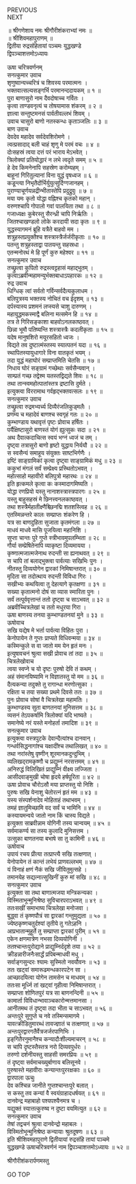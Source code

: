 PREVIOUS  
NEXT  
  
॥ श्रीगणेशाय नमः श्रीगौरीशंकराभ्यां नमः ॥  
॥ श्रीशिवमहापुराणम् ॥  
द्वितीया रुद्रसंहितायां पञ्चमः युद्धखण्डे  
द्विपञ्चाशत्तमोऽध्यायः  
  
  
ऊषा चरित्रवर्णनम्  
सनत्कुमार उवाच  
शृणुष्वान्यच्चरित्रं च शिवस्य परमात्मनः ।  
भक्तवात्सल्यसङ्‌गर्भि परमानन्ददायकम् ॥ १ ॥  
पुरा बाणासुरो नाम दैवदोषाच्च गर्वितः ।  
कृत्वा ताण्डवनृत्यं च तोषयामास शंकरम् ॥ २ ॥  
ज्ञात्वा सन्तुष्टमनसं पार्वतीवल्लभं शिवम् ।  
उवाच चासुरो बाणो नतस्कन्धः कृताञ्जलिः ॥ ३ ॥  
बाण उवाच  
देवदेव महादेव सर्वदेवशिरोमणे ।  
त्वत्प्रसादाद्‌ बली चाहं शृणु मे परमं वचः ॥ ४ ॥  
दोःसहस्रं त्वया दत्तं परं भाराय मेऽभवेत् ।  
त्रिलोक्यां प्रतियोद्धारं न लभे त्वदृते समम् ॥ ५ ॥  
हे देव किमनेनापि सहस्रेण करोम्यहम् ।  
बाहूनां गिरितुल्यानां विना युद्धं वृषध्वज ॥ ६ ॥  
कडून्त्या निभृतैदोंर्भिर्युयुत्सुर्दिग्गजानहम् ।  
पुराण्याचूर्णयन्नद्रीन्भीतास्तेपि प्रदुद्रुवुः ॥ ७ ॥  
मया यमः कृतो योद्धा वह्निश्च कृतको महान् ।  
वरुणश्चापि गोपालो गवां पालयिता तथा ॥ ८ ॥  
गजाध्यक्षः कुबेरस्तु सैरन्ध्री चापि निर्ऋतिः ।  
जितश्चाखण्डलो लोके करदायी सदा कृतः ॥ ९ ॥  
युद्धस्यागमनं ब्रूहि यत्रैते बाहवो मम ।  
शत्रुहस्तप्रयुक्तैश्च शस्त्रास्त्रैर्जर्जरीकृताः ॥ १० ॥  
पतन्तु शत्रुहस्ताद्वा पातयन्तु सहस्रधा ।  
एतन्मनोरथं मे हि पूर्णं कुरु महेश्वर ॥ ११ ॥  
सनत्कुमार उवाच  
तच्छ्रुत्वा कुपितो रुद्रस्त्वट्टहासं महाद्‌भुतम् ।  
कृत्वाऽब्रवीन्महामन्युर्भक्तबाधाऽपहारकः ॥ १२ ॥  
रुद्र उवाच  
धिग्धिक् त्वां सर्वतो गर्विन्सर्वदैत्यकुलाधम ।  
बलिपुत्रस्य भक्तस्य नोचितं वच ईदृशम् ॥ १३ ॥  
दर्पस्यास्य प्रशमनं लप्स्यसे चाशु दारुणम् ।  
महायुद्धमकस्माद्वै बलिना मत्समेन हि ॥ १४ ॥  
तत्र ते गिरिसङ्‌काशा बाहवोऽनलकाष्ठवत् ।  
छिन्ना भूमौ पतिष्यन्ति शस्त्रास्त्रैः कदलीकृताः ॥ १५ ॥  
यदेष मानुषशिरो मयूरसहितो ध्वजः ।  
विद्यते तव दुष्टात्मंस्तस्य स्यात्पतनं यदा ॥ १६ ॥  
स्थापितस्यायुधागारे विना वातकृतं भयम् ।  
तदा युद्धं महाघोरं सम्प्राप्तमिति चेतसि ॥ १७ ॥  
निधाय घोरं सङ्‌ग्रामं गच्छेथाः सर्वसैन्यवान् ।  
साम्प्रतं गच्छ तद्वेश्म यतस्तद्विद्यते शिवः ॥ १८ ॥  
तथा तान्स्वमहोत्पातांस्तत्र द्रष्टासि दुर्मते ।  
इत्युक्त्वा विररामाथ गर्वहृद्‌भक्तवत्सलः ॥ १९ ॥  
सनत्कुमार उवाच  
तच्छ्रुत्वा रुद्रमभ्यर्च्य दिव्यैरंजलिकुड्मलैः ।  
प्रणम्य च महादेवं बाणश्च स्वगृहं गतः ॥ २० ॥  
कुम्भाण्डाय यथावृत्तं पृष्टः प्रोवाच हर्षितः ।  
पर्यैक्षिष्टासुरो बाणस्तं योगं ह्युत्सुकः सदा ॥ २१ ॥  
अथ दैवात्कदाचित्स स्वयं भग्नं ध्वजं च तम् ।  
दृष्ट्वा तत्रासुरो बाणो हृष्टो युद्धाय निर्ययौ ॥ २२ ॥  
स स्वसैन्यं समाहूय संयुक्तः साष्टभिर्गणैः ।  
इष्टिं साङ्‌ग्रामिकां कृत्वा दृष्ट्वा साङ्‌ग्रामिकं मधु ॥ २३ ॥  
ककुभां मंगलं सर्वं सम्प्रेक्ष्य प्रस्थितोऽभवत् ।  
महोत्साहो महावीरो बलिपुत्रो महारथः ॥ २४ ॥  
इति हृत्कमले कृत्वा कः कस्मादागमिष्यति ।  
योद्धा रणप्रियो यस्तु नानाशस्त्रास्त्रपारगः ॥ २५ ॥  
यस्तु बाहुसहस्रं मे छिनत्त्वनलकाष्ठवत् ।  
तथा शस्त्रैर्महातीक्ष्णैश्च्छिनद्मि शतशस्त्विह ॥ २६ ॥  
एतस्मिन्नन्तरे कालः सम्प्राप्तः शंकरेण हि ।  
यत्र सा बाणदुहिता सुजाता कृतमंगला ॥ २७ ॥  
माधवं माधवे मासि पूजयित्वा महानिशि ।  
सुप्ता चान्तः पुरे गुप्ते स्त्रीभावमुपलम्भिता ॥ २८ ॥  
गौर्या सम्प्रेषितेनापि व्याकृष्टा दिव्यमायया ।  
कृष्णात्मजात्मजेनाथ रुदन्ती सा ह्यनाथवत् ॥ २९ ॥  
स चापि तां बलाद्‌भुक्त्वा पार्वत्याः सखिभिः पुनः ।  
नीतस्तु दिव्ययोगेन द्वारकां निमिषान्तरात् ॥ ३० ॥  
मृदिता सा तदोत्थाय रुदन्ती विविधा गिरः ।  
सखीभ्यः कथयित्वा तु देहत्यागे कृतक्षणा ॥ ३१ ॥  
सख्या कृतात्मनो दोषं सा व्यास स्मारिता पुनः ।  
सर्वं तत्पूर्ववृत्तान्तं ततो दृष्ट्वा च साऽभवत् ॥ ३२ ॥  
अब्रवीच्चित्रलेखां च ततो मधुरया गिरा ।  
ऊषा बाणस्य तनया कुम्भाण्डतनयां मुने ॥ ३३ ॥  
ऊषोवाच  
सखि यद्येष मे भर्ता पार्वत्या विहितः पुरा ।  
केनोपायेन ते गुप्तः प्राप्यते विधिवन्मया ॥ ३४ ॥  
कस्मिन्कुले स वा जातो मम येन हृतं मनः ।  
इत्युषावचनं श्रुत्वा सखी प्रोवाच तां तदा ॥ ३५ ॥  
चित्रलेखोवाच  
त्वया स्वप्ने च यो दृष्टः पुरुषो देवि तं कथम् ।  
अहं संमानयिष्यामि न विज्ञातस्तु यो मम ॥ ३६ ॥  
दैत्यकन्या तदुक्ते तु रागान्धा मरणोत्सुका ।  
रक्षिता च तया सख्या प्रथमे दिवसे ततः ॥ ३७ ॥  
पुनः प्रोवाच सोषां वै चित्रलेखा महामतिः ।  
कुम्भाण्डस्य सुता बाणतनयां मुनिसत्तम ॥ ३८ ॥  
व्यसनं तेऽपकर्षामि त्रिलोक्यां यदि भाष्यते ।  
समानेष्ये नरं यस्ते मनोहर्ता तमादिश ॥ ३९ ॥  
सनत्कुमार उवाच  
इत्युक्त्वा वस्त्रपुटके देवान्दैत्यांश्च दानवान् ।  
गन्धर्वसिद्धनागांश्च यक्षादींश्च तथालिखत् ॥ ४० ॥  
तथा नरांस्तेषु वृष्णीन् शूरमानकदुन्दुभिम् ।  
व्यलिखद्‌रामकृष्णौ च प्रद्युम्नं नरसत्तमम् ॥ ४१ ॥  
अनिरुद्धं विलिखितं प्राद्युम्निं वीक्ष्य लज्जिता ।  
आसीदवाङ्मुखी चोषा हृदये हर्षपूरिता ॥ ४२ ॥  
ऊषा प्रोवाच चौरोऽसौ मया प्राप्तस्तु यो निशि ।  
पुरुषः सखि येनाशु चेतोरत्नं हृतं मम ॥ ४३ ॥  
यस्य संस्पर्शनादेव मोहिताहं तथाभवम् ।  
तमहं ज्ञातुमिच्छामि वद सर्वं च भामिनि ॥ ४४ ॥  
कस्यायमन्वये जातो नाम किं चास्य विद्यते ।  
इत्युक्ता साब्रवीन्नाम योगिनी तस्य चान्वयम् ॥ ४५ ॥  
सर्वमाकर्ण्य सा तस्य कुलादि मुनिसत्तम ।  
उत्सुका बाणतनया बभाषे सा तु कामिनी ॥ ४६ ॥  
ऊषोवाच  
उपायं रचय प्रीत्या तत्प्राप्त्यै सखि तत्क्षणात् ।  
येनोपायेन तं कान्तं लभेयं प्राणवल्लभम् ॥ ४७ ॥  
यं विनाहं क्षणं नैकं सखि जीवितुमुत्सहे ।  
तमानयेह सद्यत्नात्सुखिनीं कुरु मां सखि ॥ ४८ ॥  
सनत्कुमार उवाच  
इत्युक्ता सा तथा बाणात्मजया मन्त्रिकन्यका ।  
विस्मिताभून्मुनिश्रेष्ठ सुविचारपराऽभवत् ॥ ४९ ॥  
ततःसखीं समाभाष्य चित्रलेखा मनोजवा ।  
बुद्ध्वा तं कृष्णपौत्रं सा द्वारकां गन्तुमुद्यता ॥ ५० ॥  
ज्येष्ठकृष्णचतुर्दश्यां तृतीये तु गतेऽहनि ।  
आप्रभातान्मुहूर्ते तु सम्प्राप्ता द्वारकां पुरीम् ॥ ५१ ॥  
एकेन क्षणमात्रेण नभसा दिव्ययोगिनी ।  
ततश्चान्तःपुरोद्याने प्राद्युम्निर्ददृशे तया ॥ ५२ ॥  
क्रीडन्नारीजनैःसार्द्धं प्रपिबन्माधवी मधु ।  
सर्वाङ्‌गसुन्दरः श्यामः सुस्मितो नवयौवनः ॥ ५३ ॥  
ततः खट्वां समारूढमन्धकारपटेन सा ।  
आच्छादयित्वा योगेन तामसेन च माधवम् ॥ ५४ ॥  
ततःसा मूर्ध्नि तां खट्वां गृहीत्वा निमिषान्तरात् ।  
सम्प्राप्ता शोणितपुरं यत्र सा बाणनन्दिनी ॥ ५५ ॥  
कामार्ता विविधान्भावाञ्चकारोन्मत्तमानसा ।  
आनीतमथ तं दृष्ट्वा तदा भीता च साऽभवत् ॥ ५६ ॥  
अन्तःपुरे सुगुप्ते च नवे तस्मिन्समागमे ।  
यावत्क्रीडितुमारब्धं तावज्ज्ञातं च तत्क्षणात् ॥ ५७ ॥  
अन्तःपुरद्वारगतैर्वेत्रजर्जरपाणिभिः ।  
इङ्‌गितैरनुमानैश्च कन्यादौःशील्यमाचरन् ॥ ५८ ॥  
स चापि दृष्टस्तैस्तत्र नरो दिव्यवपुर्धरः ।  
तरुणो दर्शनीयस्तु साहसी समरप्रियः ॥ ५९ ॥  
तं दृष्ट्वा सर्वमाचख्युर्बाणाय बलिसूनवे ।  
पुरुषास्ते महावीराः कन्यान्तःपुररक्षकाः ॥ ६० ॥  
द्वारपाला ऊचुः  
देव कश्चिन्न जानीते गुप्तश्चान्तःपुरे बलात् ।  
स कस्तु तव कन्यां वै स्वयंग्राहादधर्षयत् ॥ ६१ ॥  
दानवेन्द्र महाबाहो पश्यपश्यैनमत्र च ।  
यद्युक्तं स्यात्तत्कुरुष्व न दुष्टा वयमित्युत ॥ ६२ ॥  
सनत्कुमार उवाच  
तेषां तद्वचनं श्रुत्वा दानवेन्द्रो महाबलः ।  
विस्मितोभून्मुनिश्रेष्ठ कन्यायाः श्रुतदूषणः ॥ ६३ ॥  
इति श्रीशिवमहापुराणे द्वितीयायां रुद्रसंहि तायां पञ्चमे  
युद्धखण्डे ऊषाचरित्रवर्णनं नाम द्विपञ्चाशत्तमोऽध्यायः ॥ ५२ ॥  
  
  
श्रीगौरीशंकरार्पणमस्तु  
  
GO TOP
